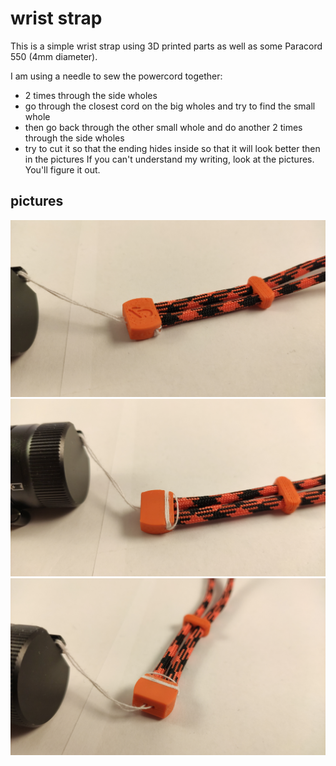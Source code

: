 # wrist strap

This is a simple wrist strap using 3D printed parts as well as some Paracord 550 (4mm diameter).

I am using a needle to sew the powercord together:
- 2 times through the side wholes
- go through the closest cord on the big wholes and try to find the small whole
- then go back through the other small whole and do another 2 times through the side wholes
- try to cut it so that the ending hides inside so that it will look better then in the pictures
If you can't understand my writing, look at the pictures. You'll figure it out.

## pictures
![front](front.jpg)
![back](back.jpg)
![side](side.jpg)
